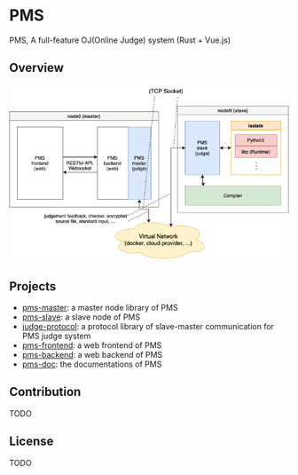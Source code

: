 # PMS
PMS, A full-feature OJ(Online Judge) system (Rust + Vue.js)

## Overview

![PMS structure diagram](/images/diagram.png)

## Projects

- [pms-master](https://github.com/polymath-cc/pms-master): a master node library of PMS
- [pms-slave](https://github.com/polymath-cc/pms-slave): a slave node of PMS
- [judge-protocol](https://github.com/polymath-cc/judge-protocol): a protocol library of slave-master communication for PMS judge system
- [pms-frontend](https://github.com/polymath-cc/pms-frontend): a web frontend of PMS
- [pms-backend](https://github.com/polymath-cc/pms-backend): a web backend of PMS
- [pms-doc](https://github.com/polymath-cc/pms-doc): the documentations of PMS

## Contribution

TODO

## License

TODO
